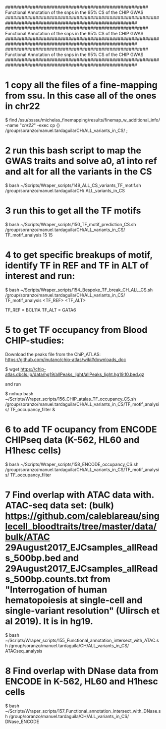 ####################################################	Functional Annotation of the snps in the 95% CS of the CHIP GWAS ########################################################################################################
####################################################	Functional Annotation of the snps in the 95% CS of the CHIP GWAS ########################################################################################################
####################################################	Functional Annotation of the snps in the 95% CS of the CHIP GWAS ########################################################################################################

# 1 copy all the files of a fine-mapping from ssu. In this case all of the ones in chr22

$ find /ssu/bsssu/michelas_finemapping/results/finemap_w_additional_info/ -name "*chr22*" -exec cp {} /group/soranzo/manuel.tardaguila/CH/ALL_variants_in_CS/ \;

# 2 run this bash script to map the GWAS traits and solve a0, a1 into ref and alt for all the variants in the CS

$ bash ~/Scripts/Wraper_scripts/149_ALL_CS_variants_TF_motif.sh /group/soranzo/manuel.tardaguila/CH/ ALL_variants_in_CS

# 3 run this to get all the TF motifs

$ bash ~/Scripts/Wraper_scripts/150_TF_motif_prediction_CS.sh /group/soranzo/manuel.tardaguila/CH/ALL_variants_in_CS/ TF_motif_analysis 15 15

# 4 to get specific breakups of motif, identify TF in REF and TF in ALT of interest and run:

$ bash ~/Scripts/Wraper_scripts/154_Bespoke_TF_break_CH_ALL_CS.sh /group/soranzo/manuel.tardaguila/CH/ALL_variants_in_CS/ TF_motif_analysis <TF_REF> <TF_ALT>

TF_REF = BCL11A
TF_ALT = GATA6

# 5 to get TF occupancy from Blood CHIP-studies:

Download the peaks file from the ChiP_ATLAS: https://github.com/inutano/chip-atlas/wiki#downloads_doc

$ wget https://chip-atlas.dbcls.jp/data/hg19/allPeaks_light/allPeaks_light.hg19.10.bed.gz

and run

$ nohup bash ~/Scripts/Wraper_scripts/156_CHIP_atalas_TF_occupancy_CS.sh /group/soranzo/manuel.tardaguila/CH/ALL_variants_in_CS/TF_motif_analysis/ TF_occupancy_filter &


# 6 to add TF ocupancy from ENCODE CHIPseq data (K-562, HL60 and H1hesc cells)

$ bash ~/Scripts/Wraper_scripts/158_ENCODE_occupancy_CS.sh /group/soranzo/manuel.tardaguila/CH/ALL_variants_in_CS/TF_motif_analysis/ TF_occupancy_filter

# 7 Find overlap with ATAC data with. ATAC-seq data set: (bulk) https://github.com/caleblareau/singlecell_bloodtraits/tree/master/data/bulk/ATAC 29August2017_EJCsamples_allReads_500bp.bed and 29August2017_EJCsamples_allReads_500bp.counts.txt from "Interrogation of human hematopoiesis at single-cell and single-variant resolution" (Ulirsch et al 2019). It is in hg19.

$ bash ~/Scripts/Wraper_scripts/155_Functional_annotation_intersect_with_ATAC.sh /group/soranzo/manuel.tardaguila/CH/ALL_variants_in_CS/ ATACseq_analysis

# 8 Find overlap with DNase data from ENCODE in K-562, HL60 and H1hesc cells

$ bash ~/Scripts/Wraper_scripts/157_Functional_annotation_intersect_with_DNase.sh /group/soranzo/manuel.tardaguila/CH/ALL_variants_in_CS/ DNase_ENCODE
